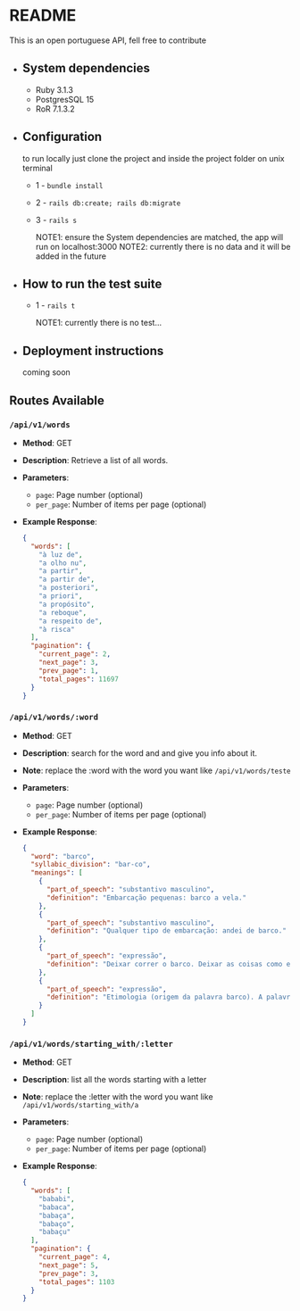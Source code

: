 # README

This is an open portuguese API, fell free to contribute

- ## System dependencies

  - Ruby 3.1.3
  - PostgresSQL 15
  - RoR 7.1.3.2

- ## Configuration

  to run locally just clone the project and inside the project folder on unix terminal

  - 1 - `bundle install`
  - 2 - `rails db:create; rails db:migrate`
  - 3 - `rails s`

    NOTE1: ensure the System dependencies are matched, the app will run on localhost:3000
    NOTE2: currently there is no data and it will be added in the future

- ## How to run the test suite

  - 1 - `rails t`

    NOTE1: currently there is no test...

- ## Deployment instructions

  coming soon

## Routes Available

### `/api/v1/words`

- **Method**: GET
- **Description**: Retrieve a list of all words.
- **Parameters**:
  - `page`: Page number (optional)
  - `per_page`: Number of items per page (optional)
- **Example Response**:

  ```json
  {
    "words": [
      "à luz de",
      "a olho nu",
      "a partir",
      "a partir de",
      "a posteriori",
      "a priori",
      "a propósito",
      "a reboque",
      "a respeito de",
      "à risca"
    ],
    "pagination": {
      "current_page": 2,
      "next_page": 3,
      "prev_page": 1,
      "total_pages": 11697
    }
  }
  ```


### `/api/v1/words/:word`

- **Method**: GET
- **Description**: search for the word and and give you info about it.
- **Note**: replace the :word with the word you want like `/api/v1/words/teste`
- **Parameters**:
  - `page`: Page number (optional)
  - `per_page`: Number of items per page (optional)
- **Example Response**:

  ```json
  {
    "word": "barco",
    "syllabic_division": "bar-co",
    "meanings": [
      {
        "part_of_speech": "substantivo masculino",
        "definition": "Embarcação pequenas: barco a vela."
      },
      {
        "part_of_speech": "substantivo masculino",
        "definition": "Qualquer tipo de embarcação: andei de barco."
      },
      {
        "part_of_speech": "expressão",
        "definition": "Deixar correr o barco. Deixar as coisas como estão para ver o que acontecerá; não se preocupar com o desenrolar dos acontecimentos."
      },
      {
        "part_of_speech": "expressão",
        "definition": "Etimologia (origem da palavra barco). A palavra barco deriva como masculino de barca, do latim \"barca,ae\" com o mesmo sentido."
      }
    ]
  }
  ```

### `/api/v1/words/starting_with/:letter`

- **Method**: GET
- **Description**: list all the words starting with a letter
- **Note**: replace the :letter with the word you want like `/api/v1/words/starting_with/a`
- **Parameters**:
  - `page`: Page number (optional)
  - `per_page`: Number of items per page (optional)
- **Example Response**:

  ```json
  {
    "words": [
      "bababi",
      "babaca",
      "babaça",
      "babaço",
      "babaçu"
    ],
    "pagination": {
      "current_page": 4,
      "next_page": 5,
      "prev_page": 3,
      "total_pages": 1103
    }
  }
  ```
